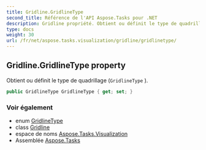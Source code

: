 ```yaml
---
title: Gridline.GridlineType
second_title: Référence de l'API Aspose.Tasks pour .NET
description: Gridline propriété. Obtient ou définit le type de quadrillage GridlineType .
type: docs
weight: 30
url: /fr/net/aspose.tasks.visualization/gridline/gridlinetype/
---
```

## Gridline.GridlineType property

Obtient ou définit le type de quadrillage (`GridlineType` ).

```csharp
public GridlineType GridlineType { get; set; }
```

### Voir également

* enum [GridlineType](../../gridlinetype/)
* class [Gridline](../)
* espace de noms [Aspose.Tasks.Visualization](../../gridline/)
* Assemblée [Aspose.Tasks](../../../)


